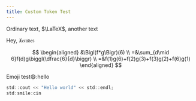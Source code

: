 ```yaml
---
title: Custom Token Test
---
```


Ordinary text, $\LaTeX$, another text

Hey, $\mathfrak{Xecades}$

$$
\begin{aligned}
&\Bigl(f*g\Bigr)(6) \\
=&\sum_{d\mid 6}f(d)g\biggl(\dfrac{6}{d}\biggr) \\
=&f(1)g(6)+f(2)g(3)+f(3)g(2)+f(6)g(1)
\end{aligned}
$$

Emoji test:smile::hello

```c
std::cout << "Hello world" << std::endl;
std:smile:cin
```
